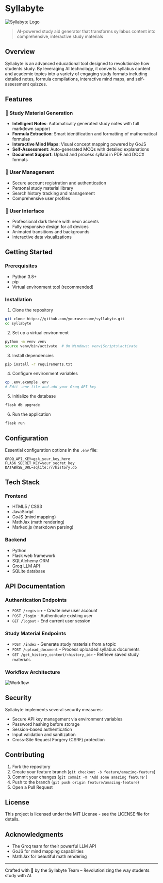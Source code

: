 # Syllabyte

![Syllabyte Logo](https://github.com/avi-dev-machine/Syllabyte/blob/main/Screenshot%202025-04-20%20081617.png)

> AI-powered study aid generator that transforms syllabus content into comprehensive, interactive study materials

## Overview

Syllabyte is an advanced educational tool designed to revolutionize how students study. By leveraging AI technology, it converts syllabus content and academic topics into a variety of engaging study formats including detailed notes, formula compilations, interactive mind maps, and self-assessment quizzes.

## Features

### 🧠 Study Material Generation
- **Intelligent Notes**: Automatically generated study notes with full markdown support
- **Formula Extraction**: Smart identification and formatting of mathematical formulas
- **Interactive Mind Maps**: Visual concept mapping powered by GoJS
- **Self-Assessment**: Auto-generated MCQs with detailed explanations
- **Document Support**: Upload and process syllabi in PDF and DOCX formats

### 👤 User Management
- Secure account registration and authentication
- Personal study material library
- Search history tracking and management
- Comprehensive user profiles

### 🎨 User Interface
- Professional dark theme with neon accents
- Fully responsive design for all devices
- Animated transitions and backgrounds
- Interactive data visualizations

## Getting Started

### Prerequisites
- Python 3.8+
- pip
- Virtual environment tool (recommended)

### Installation

1. Clone the repository
```bash
git clone https://github.com/yourusername/syllabyte.git
cd syllabyte
```

2. Set up a virtual environment
```bash
python -m venv venv
source venv/bin/activate  # On Windows: venv\Scripts\activate
```

3. Install dependencies
```bash
pip install -r requirements.txt
```

4. Configure environment variables
```bash
cp .env.example .env
# Edit .env file and add your Groq API key
```

5. Initialize the database
```bash
flask db upgrade
```

6. Run the application
```bash
flask run
```

## Configuration

Essential configuration options in the `.env` file:

```
GROQ_API_KEY=gsk_your_key_here
FLASK_SECRET_KEY=your_secret_key
DATABASE_URL=sqlite:///history.db
```

## Tech Stack

### Frontend
- HTML5 / CSS3
- JavaScript
- GoJS (mind mapping)
- MathJax (math rendering)
- Marked.js (markdown parsing)

### Backend
- Python
- Flask web framework
- SQLAlchemy ORM
- Groq LLM API
- SQLite database

## API Documentation

### Authentication Endpoints
- `POST /register` - Create new user account
- `POST /login` - Authenticate existing user
- `GET /logout` - End current user session

### Study Material Endpoints
- `POST /index` - Generate study materials from a topic
- `POST /upload_document` - Process uploaded syllabus documents
- `GET /get_history_content/<history_id>` - Retrieve saved study materials

### Workflow Architecture
![Workflow](https://github.com/avi-dev-machine/Syllabyte/blob/main/image.png)


## Security

Syllabyte implements several security measures:
- Secure API key management via environment variables
- Password hashing before storage
- Session-based authentication
- Input validation and sanitization
- Cross-Site Request Forgery (CSRF) protection

## Contributing

1. Fork the repository
2. Create your feature branch (`git checkout -b feature/amazing-feature`)
3. Commit your changes (`git commit -m 'Add some amazing feature'`)
4. Push to the branch (`git push origin feature/amazing-feature`)
5. Open a Pull Request

## License

This project is licensed under the MIT License - see the LICENSE file for details.

## Acknowledgments

- The Groq team for their powerful LLM API
- GoJS for mind mapping capabilities
- MathJax for beautiful math rendering

---

Crafted with 🧠 by the Syllabyte Team – Revolutionizing the way students study with AI.
